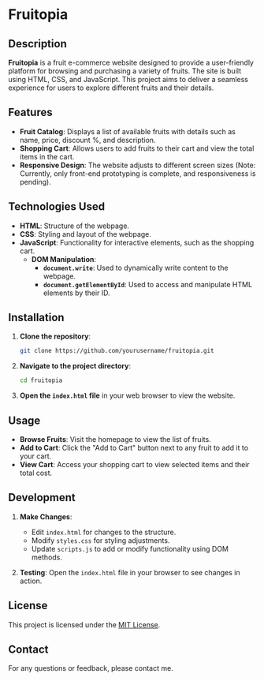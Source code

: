 # Fruitopia

## Description

**Fruitopia** is a fruit e-commerce website designed to provide a user-friendly platform for browsing and purchasing a variety of fruits. The site is built using HTML, CSS, and JavaScript. This project aims to deliver a seamless experience for users to explore different fruits and their details.

## Features

- **Fruit Catalog**: Displays a list of available fruits with details such as name, price, discount %, and description.
- **Shopping Cart**: Allows users to add fruits to their cart and view the total items in the cart.
- **Responsive Design**: The website adjusts to different screen sizes (Note: Currently, only front-end prototyping is complete, and responsiveness is pending).

## Technologies Used

- **HTML**: Structure of the webpage.
- **CSS**: Styling and layout of the webpage.
- **JavaScript**: Functionality for interactive elements, such as the shopping cart.
  - **DOM Manipulation**:
    - **`document.write`**: Used to dynamically write content to the webpage.
    - **`document.getElementById`**: Used to access and manipulate HTML elements by their ID.

## Installation

1. **Clone the repository**:
   ```bash
   git clone https://github.com/yourusername/fruitopia.git
   ```

2. **Navigate to the project directory**:
   ```bash
   cd fruitopia
   ```

3. **Open the `index.html` file** in your web browser to view the website.

## Usage

- **Browse Fruits**: Visit the homepage to view the list of fruits.
- **Add to Cart**: Click the "Add to Cart" button next to any fruit to add it to your cart.
- **View Cart**: Access your shopping cart to view selected items and their total cost.

## Development

1. **Make Changes**:
   - Edit `index.html` for changes to the structure.
   - Modify `styles.css` for styling adjustments.
   - Update `scripts.js` to add or modify functionality using DOM methods.

2. **Testing**: Open the `index.html` file in your browser to see changes in action.

## License

This project is licensed under the [MIT License](LICENSE).

## Contact

For any questions or feedback, please contact me.
